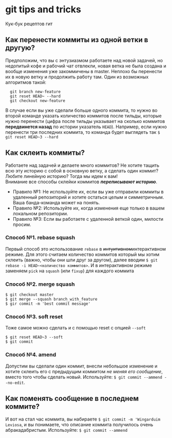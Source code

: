 # git tips and tricks
Кук-бук рецептов гит
## Как перенести коммиты из одной ветки в другую?
Предположим, что вы с энтузиазмом работаете над новой задачей, но недопитый кофе и рабочий чат отвлекли, новая ветка не была создана и вообще изменения уже закоммичены в master. Неплохо бы перенести их в новую ветку и продолжить работу там. Один из возможных алгоритмов такой:
```
  git branch new-feature
  git reset HEAD~ --hard
  git checkout new-feature
```
В случае если вы уже сделали больше одного коммита, то нужно во второй команде указать количество коммитов после тильды, которые нужно перенести (цифра после тильды указывает на сколько коммитов **передвинется назад** по истории указатель `HEAD`). Например, если нужно перенести три последних коммита, то команда будет выглядеть так `$ git reset HEAD~3 --hard`
## Как склеить коммиты?
Работаете над задачей и делаете много коммитов? Не хотите тащить всю эту историю с собой в основную ветку, а сделать один коммит? Любите линейную историю? Тогда мы идем к вам!
<br>Внимание все способы склейки коммитов ***переписывают историю***. 
- Правило №1: Не используйте их, если вы уже отправили коммиты в удаленный репозиторий и хотите остаться целым и симметричным. Ваша банда-команда может на понять.
- Правило №2: Используйте их, когда изменения еще только в вашем локальном репозитории.
- Правило №3: Если вы работаете с удаленной веткой один, милости просим.

### Способ №1. rebase squash
Первый способ это использование `rebase` в ~~интуитивном~~интерактивном режиме. Для этого считаем количество коммитов который мы хотим склеить (важно, чтобы они шли друг за другом), далее вводим `$ git rebase -i HEAD~<количество коммитов>`. И в интерактивном режиме заменяем `pick` на `squash` (или `fixup`) для каждого коммита 
### Способ №2. merge squash
```
$ git checkout master
$ git merge --squash branch_with_feature
$ gir commit -m 'best commit message'
```
### Способ №3. soft reset
Тоже самое можно сделать и с помощью reset с опцией `--soft`
```
$ git reset HEAD~3 --soft
$ git commit
```
### Способ №4. amend
Допустим вы сделали один коммит, внесли небольшое изменение и хотите склеить его с предыдущим коммитом *не меняя его сообщение*, вместо того чтобы сделать новый. Используйте: ```$ git commit --ammend --no-edit```.
## Как поменять сообщение в последнем коммите?
И вот на стал час коммита, вы набираете `$ git commit -m 'Wingarduim Leviosa`, и вы понимаете, что описание коммита получилось очень абракадабристым.
Используйте: ```$ git commit --ammend```
